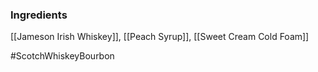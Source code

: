 ### Ingredients

[[Jameson Irish Whiskey]], [[Peach Syrup]], [[Sweet Cream Cold Foam]]

#ScotchWhiskeyBourbon